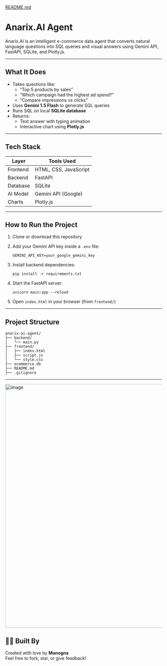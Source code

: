 [README.md](https://github.com/user-attachments/files/21403444/README.md)
# Anarix.AI Agent

Anarix.AI is an intelligent e-commerce data agent that converts natural language questions into SQL queries and visual answers using Gemini API, FastAPI, SQLite, and Plotly.js.

---

## What It Does

- Takes questions like:
  - “Top 5 products by sales”
  - “Which campaign had the highest ad spend?”
  - “Compare impressions vs clicks”
- Uses **Gemini 1.5 Flash** to generate SQL queries
- Runs SQL on local **SQLite database**
- Returns:
  - Text answer with typing animation 
  - Interactive chart using **Plotly.js** 

---

## Tech Stack

| Layer     | Tools Used                |
|-----------|---------------------------|
| Frontend  | HTML, CSS, JavaScript     |
| Backend   | FastAPI                   |
| Database  | SQLite                    |
| AI Model  | Gemini API (Google)       |
| Charts    | Plotly.js                 |

---

## How to Run the Project

1. Clone or download this repository

2. Add your Gemini API key inside a `.env` file:
   ```
   GEMINI_API_KEY=your_google_gemini_key
   ```

3. Install backend dependencies:
   ```
   pip install -r requirements.txt
   ```

4. Start the FastAPI server:
   ```
   uvicorn main:app --reload
   ```

5. Open `index.html` in your browser (from `frontend/`)

---

## Project Structure

```
anarix-ai-agent/
├── backend/
│   └── main.py
├── frontend/
│   ├── index.html
│   ├── script.js
│   └── style.css
├── ecommerce.db
├── README.md
├── .gitignore
```

---

<img width="1803" height="782" alt="image" src="https://github.com/user-attachments/assets/2df5a9f9-e2b1-46a1-b600-2c9f6ce4737b" />


## 👩‍💻 Built By

Created with love by **Manogna**  
Feel free to fork, star, or give feedback!
